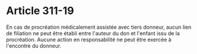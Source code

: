 # Article 311-19

En cas de procréation médicalement assistée avec tiers donneur, aucun lien de filiation ne peut être établi entre l'auteur du don et l'enfant issu de la procréation.   Aucune action en responsabilité ne peut être exercée à l'encontre du donneur.